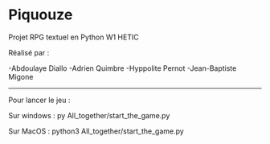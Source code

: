# Piquouze
Projet RPG textuel en Python W1 HETIC

Réalisé par :

-Abdoulaye Diallo
-Adrien Quimbre
-Hyppolite Pernot
-Jean-Baptiste Migone
______________________________________

Pour lancer le jeu :

Sur windows :
    py All_together/start_the_game.py

Sur MacOS : 
    python3 All_together/start_the_game.py
